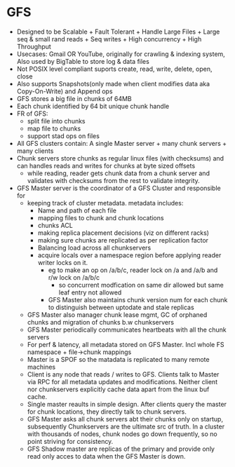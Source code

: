 # GFS
- Designed to be Scalable + Fault Tolerant + Handle Large Files + Large seq & small rand reads + Seq writes + High concurrency + High Throughput
- Usecases: Gmail OR YouTube, originally for crawling & indexing system, Also used by BigTable to store log & data files
- Not POSIX level compliant suports create, read, write, delete, open, close 
- Also supports Snapshots(only made when client modifies data aka Copy-On-Write) and Append ops
- GFS stores a big file in chunks of 64MB
- Each chunk identified by 64 bit unique chunk handle
- FR of GFS:
  - split file into chunks
  - map file to chunks
  - support stad ops on files
- All GFS clusters contain: A single Master server + many chunk servers + many clients
- Chunk servers store chunks as regular linux files (with checksums) and can handles reads and writes for chunks at byte sized offsets
  - while reading, reader gets chunk data from a chunk server and validates with checksums from the rest to validate integrity.  
- GFS Master server is the coordinator of a GFS Cluster and responsible for
  - keeping track of cluster metadata. metadata includes:
    - Name and path of each file
    - mapping files to chunk and chunk locations
    - chunks ACL
    - making replica placement decisions (viz on different racks)
    - making sure chunks are replicated as per replication factor
    - Balancing load across all chunkservers
    - acquire locals over a namespace region before applying reader writer locks on it.
      - eg to make an op on /a/b/c, reader lock on /a and /a/b and r/w lock on /a/b/c
        - so concurrent modfication on same dir allowed but same leaf entry not allowed
      - GFS Master also maintains chunk version num for each chunk to distinguish between uptodate and stale replicas
  - GFS Master also manager chunk lease mgmt, GC of orphaned chunks and migration of chunks b.w chunkservers
  - GFS Master periodically communicates heartbeats with all the chunk servers
  - For perf & latency, all metadata stored on GFS Master. Incl whole FS namespace + file->chunk mappings
  - Master is a SPOF so the matadata is replicated to many remote machines
  - Client is any node that reads / writes to GFS. Clients talk to Master via RPC for all metadata updates and modifications. Neither client nor chunkservers explicitly cache data apart from the linux buf cache.
  - Single master reaults in simple design. After clients query the master for chunk locations, they directly talk to chunk servers.
  - GFS Master asks all chunk servers abt their chunks only on startup, subsequently Chunkservers are the ultimate src of truth. In a cluster with thousands of nodes, chunk nodes go down frequently, so no point striving for consistency.
  - GFS Shadow master are replicas of the primary and provide only read only acces to data when the GFS Master is down.
  
